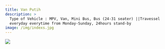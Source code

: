 ```yaml
---
title: Van Putih
description: >
  Type of Vehicle : MPV, Van, Mini Bus, Bus (24-31 seater) ||Travessel available
  everyday everytime from Monday-Sunday, 24hours stand-by
image: /img/indexs.jpg
---
```

![](/img/indexd.jpg)
